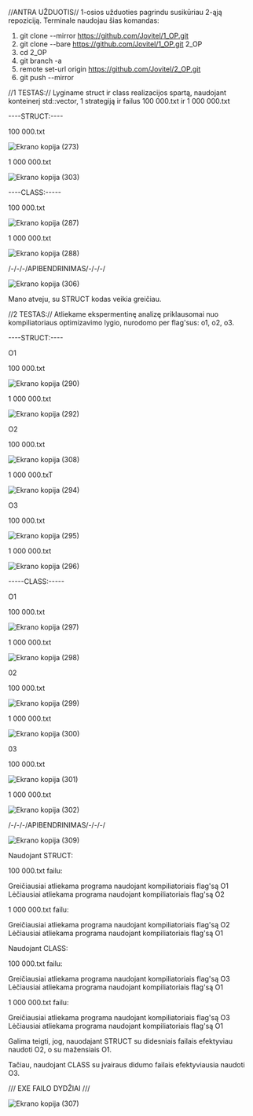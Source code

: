 //ANTRA UŽDUOTIS//
1-osios užduoties pagrindu susikūriau 2-ąją repoziciją. Terminale naudojau šias komandas:
1. git clone --mirror https://github.com/Jovitel/1_OP.git
2. git clone --bare https://github.com/Jovitel/1_OP.git 2_OP
3. cd 2_OP
4. git branch -a
5. remote set-url origin https://github.com/Jovitel/2_OP.git
6. git push --mirror

//1 TESTAS://
Lyginame struct ir class realizacijos spartą, naudojant konteinerį std::vector, 1 strategiją ir failus 100 000.txt ir 1 000 000.txt

----STRUCT:----

100 000.txt

![Ekrano kopija (273)](https://github.com/Jovitel/2_OP/assets/150922295/4899aefe-3bc0-4120-87bc-aafac44eba74)

1 000 000.txt

![Ekrano kopija (303)](https://github.com/Jovitel/2_OP/assets/150922295/c1c55559-50f2-49bb-b4c2-e37076605b2d)

----CLASS:-----

100 000.txt

![Ekrano kopija (287)](https://github.com/Jovitel/2_OP/assets/150922295/254e4015-bd74-4d84-8a7c-6e9924eaac39)

1 000 000.txt

![Ekrano kopija (288)](https://github.com/Jovitel/2_OP/assets/150922295/2186ed06-3261-4783-b564-1485e971af7d)

/-/-/-/APIBENDRINIMAS/-/-/-/

![Ekrano kopija (306)](https://github.com/Jovitel/2_OP/assets/150922295/9ac4cd6e-30f0-456f-9335-f6da05b3f981)

Mano atveju, su STRUCT kodas veikia greičiau.

//2 TESTAS://
Atliekame ekspermentinę analizę priklausomai nuo kompiliatoriaus optimizavimo lygio, nurodomo per flag'sus: o1, o2, o3.

----STRUCT:----

O1 

100 000.txt

![Ekrano kopija (290)](https://github.com/Jovitel/2_OP/assets/150922295/c0cb1ac5-b086-4c8a-a231-3ec1b8849ead)

1 000 000.txt

![Ekrano kopija (292)](https://github.com/Jovitel/2_OP/assets/150922295/4aba7635-7904-4ef7-8acc-8a2eeed0a256)

O2

100 000.txt

![Ekrano kopija (308)](https://github.com/Jovitel/2_OP/assets/150922295/82fed380-07b2-45a6-a2a6-568574dabb1c)

1 000 000.txT

![Ekrano kopija (294)](https://github.com/Jovitel/2_OP/assets/150922295/4d07abf0-c2b1-4b80-964a-a002f8c77975)

O3

100 000.txt

![Ekrano kopija (295)](https://github.com/Jovitel/2_OP/assets/150922295/02a43665-0aaf-4f9d-b907-1e7ccd6464fd)

1 000 000.txt

![Ekrano kopija (296)](https://github.com/Jovitel/2_OP/assets/150922295/a487ede8-182d-4291-9495-0629e67695d2)


-----CLASS:-----

O1

100 000.txt

![Ekrano kopija (297)](https://github.com/Jovitel/2_OP/assets/150922295/7bb1fb5b-f075-418b-b7f5-421ed515c6d9)

1 000 000.txt

![Ekrano kopija (298)](https://github.com/Jovitel/2_OP/assets/150922295/df05010b-bb05-4e82-aee7-d5a5d2a82928)

02

100 000.txt

![Ekrano kopija (299)](https://github.com/Jovitel/2_OP/assets/150922295/2db37259-bfa3-4d86-9ecf-7e3981ad1817)

1 000 000.txt

![Ekrano kopija (300)](https://github.com/Jovitel/2_OP/assets/150922295/8e6346c6-3fe6-48df-bae6-22aef99b19dc)

03

100 000.txt

![Ekrano kopija (301)](https://github.com/Jovitel/2_OP/assets/150922295/6edb9d00-4cfd-4c96-98d0-396c7f0f1373)

1 000 000.txt

![Ekrano kopija (302)](https://github.com/Jovitel/2_OP/assets/150922295/2b7b5139-ccf5-409f-a350-4c904fe4e6a2)

/-/-/-/APIBENDRINIMAS/-/-/-/

![Ekrano kopija (309)](https://github.com/Jovitel/2_OP/assets/150922295/71047d31-d284-43e4-a1ff-c24d38cc56eb)

Naudojant STRUCT:

100 000.txt failu:

Greičiausiai atliekama programa naudojant kompiliatoriais flag'są O1
Lėčiausiai atliekama programa naudojant kompiliatoriais flag'są O2

1 000 000.txt failu:

Greičiausiai atliekama programa naudojant kompiliatoriais flag'są O2
Lėčiausiai atliekama programa naudojant kompiliatoriais flag'są O1

Naudojant CLASS:

100 000.txt failu:

Greičiausiai atliekama programa naudojant kompiliatoriais flag'są O3
Lėčiausiai atliekama programa naudojant kompiliatoriais flag'są O1

1 000 000.txt failu:

Greičiausiai atliekama programa naudojant kompiliatoriais flag'są O3
Lėčiausiai atliekama programa naudojant kompiliatoriais flag'są O1

Galima teigti, jog, nauodajant STRUCT su didesniais failais efektyviau naudoti O2, o su mažensiais O1.

Tačiau, naudojant CLASS su įvairaus didumo failais efektyviausia naudoti O3.

/// EXE FAILO DYDŽIAI ///

![Ekrano kopija (307)](https://github.com/Jovitel/2_OP/assets/150922295/58efd865-4c2d-48f1-8236-5a8ca2c2f1de)

